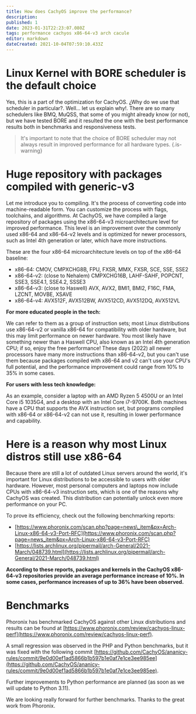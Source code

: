 ```yaml
---
title: How does CachyOS improve the performance?
description: 
published: 1
date: 2023-01-31T22:23:07.080Z
tags: performance cachyos x86-64-v3 arch cacule
editor: markdown
dateCreated: 2021-10-04T07:59:10.433Z
---
```


# Linux Kernel with BORE scheduler is the default choice

Yes, this is a part of the optimization for CachyOS. ¿Why do we use that scheduler in particular?. Well... let us explain why!. There are so many schedulers like BMQ, MuQSS, that some of you might already know (or not), but we have tested BORE and it resulted the one with the best performance results both in benchmarks and responsiveness tests.

> It's important to note that the choice of BORE scheduler may not always result in improved performance for all hardware types.
{.is-warning}

# Huge repository with packages compiled with generic-v3

Let me introduce you to compiling. It's the process of converting code into machine-readable form. You can customize the process with flags, toolchains, and algorithms. At CachyOS, we have compiled a large repository of packages using the x86-64-v3 microarchitecture level for improved performance. This level is an improvement over the commonly used x86-64 and x86-64-v2 levels and is optimized for newer processors, such as Intel 4th generation or later, which have more instructions.

These are the four x86-64 microarchitecture levels on top of the x86-64 baseline: 
- x86-64: CMOV, CMPXCHG8B, FPU, FXSR, MMX, FXSR, SCE, SSE, SSE2 
- x86-64-v2: (close to Nehalem) CMPXCHG16B, LAHF-SAHF, POPCNT, SSE3, SSE4.1, SSE4.2, SSSE3 
- x86-64-v3: (close to Haswell) AVX, AVX2, BMI1, BMI2, F16C, FMA, LZCNT, MOVBE, XSAVE 
- x86-64-v4: AVX512F, AVX512BW, AVX512CD, AVX512DQ, AVX512VL

**For more educated people in the tech:**

We can refer to them as a group of instruction sets; most Linux distributions use x86-64-v2 or vanilla x86-64 for compatibility with older hardware, but this may limit performance on newer hardware. You most likely have something newer than a Haswell CPU, also known as an Intel 4th generation CPU; if so, enjoy the free performance! These days (2022) all newer processors have many more instructions than x86-64-v2, but you can't use them because packages compiled with x86-64 and v2 can't use your CPU's full potential, and the performance improvement could range from 10% to 35% in some cases.

**For users with less tech knowledge:** 

As an example, consider a laptop with an AMD Ryzen 5 4500U or an Intel Core i5 1035G4, and a desktop with an Intel Core i7-9700K. Both machines have a CPU that supports the AVX instruction set, but programs compiled with x86-64 or x86-64-v2 can not use it, resulting in lower performance and capability.

# Here is a reason why most Linux distros still use x86-64

Because there are still a lot of outdated Linux servers around the world, it's important for Linux distributions to be accessible to users with older hardware. However, most personal computers and laptops now include CPUs with x86-64-v3 instruction sets, which is one of the reasons why CachyOS was created. This distribution can potentially unlock even more performance on your PC.

To prove its efficiency, check out the following benchmarking reports:

*   [https://www.phoronix.com/scan.php?page=news\_item&px=Arch-Linux-x86-64-v3-Port-RFC](https://www.phoronix.com/scan.php?page=news_item&px=Arch-Linux-x86-64-v3-Port-RFC)
*   [https://lists.archlinux.org/pipermail/arch-General/2021-March/048739.html](https://lists.archlinux.org/pipermail/arch-General/2021-March/048739.html)

**According to these reports, packages and kernels in the CachyOS x86-64-v3 repositories provide an average performance increase of 10%. In some cases, performance increases of up to 36% have been observed.**

# Benchmarks

Phoronix has benchmarked CachyOS against other Linux distributions and results can be found at [https://www.phoronix.com/review/cachyos-linux-perf](https://www.phoronix.com/review/cachyos-linux-perf).

A small regression was observed in the PHP and Python benchmarks, but it was fixed with the following commit [https://github.com/CachyOS/ananicy-rules/commit/9e0d00ef1ad5866b1b597b1e0af7e1ce3ee985ee](https://github.com/CachyOS/ananicy-rules/commit/9e0d00ef1ad5866b1b597b1e0af7e1ce3ee985ee).

Further improvements to Python performance are planned (as soon as we will update to Python 3.11).

We are looking really forward for further benchmarks.
Thanks to the great work from Phoronix.
